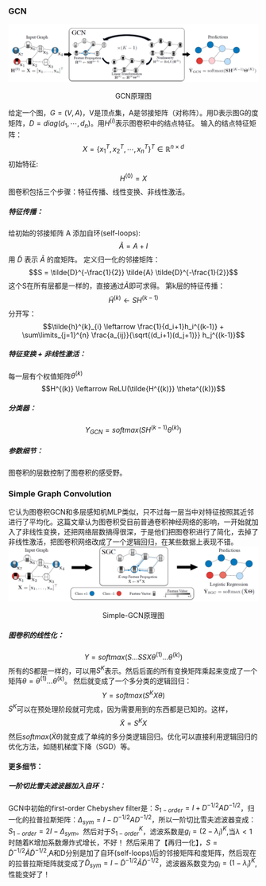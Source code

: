 ### GCN
![avatar](./src/pic/GCN-schematic.png)
<center>GCN原理图</center>

给定一个图，$G = (V, A)$，V是顶点集，A是邻接矩阵（对称阵）。用D表示图G的度矩阵，$D=diag(d_1,\cdots,d_n)$。用$H^{(i)}$表示图卷积中的结点特征。
输入的结点特征矩阵：
$$X = \{x_1^T,x_2^T,\cdots,x_n^T\}^T \in \mathbb{R}^{n \times d}$$
初始特征:$$H^{(0)} = X$$
图卷积包括三个步骤：特征传播、线性变换、非线性激活。
##### 特征传播：
给初始的邻接矩阵 A 添加自环(self-loops):
$$\tilde{A} = A + I$$ 用 $\tilde{D}$ 表示 $\tilde{A}$ 的度矩阵。
定义归一化的邻接矩阵：
$$S = \tilde{D}^{-\frac{1}{2}} \tilde{A} \tilde{D}^{-\frac{1}{2}}$$ 这个S在所有层都是一样的，直接通过$\tilde{A}$即可求得。
第k层的特征传播：
$$\tilde{H}^{(k)} \leftarrow SH^{(k-1)}$$
分开写：
$$\tilde{h}^{k}_{i} \leftarrow \frac{1}{d_i+1}h_i^{(k-1)} + \sum\limits_{j=1}^{n} \frac{a_{ij}}{\sqrt{(d_i+1)(d_j+1)}} h_j^{(k-1)}$$
##### 特征变换 + 非线性激活：
每一层有个权值矩阵$\theta^{(k)}$
$$H^{(k)} \leftarrow ReLU(\tilde{H^{(k)}} \theta^{(k)})$$
##### 分类器：
$$Y_{GCN} = softmax(SH^{(k-1)} \theta^{(k)})$$
##### 参数细节：
图卷积的层数控制了图卷积的感受野。

### Simple Graph Convolution
它认为图卷积GCN和多层感知机MLP类似，只不过每一层当中对特征按照其近邻进行了平均化。这篇文章认为图卷积受目前普通卷积神经网络的影响，一开始就加入了非线性变换，还把网络层数搞得很深，于是他们把图卷积进行了简化，去掉了非线性激活，把图卷积网络改成了一个逻辑回归，在某些数据上表现不错。
![avatar](./src/pic/Simple-GCN-schematic.png)
<center>Simple-GCN原理图</center>

##### 图卷积的线性化：
$$Y = softmax(S\dots SSX \theta^{(1)}\dots \theta^{(k)})$$ 所有的S都是一样的，可以用$S^K$表示。然后后面的所有变换矩阵乘起来变成了一个矩阵$\theta = \theta^{(1)}\dots \theta^{(k)}$。
然后就变成了一个多分类的逻辑回归：
$$Y = softmax(S^K X \theta)$$
$S^K$可以在预处理阶段就可完成，因为需要用到的东西都是已知的。这样，
$$\tilde{X} = S^K X$$ 然后$softmax(\tilde{X} \theta)$就变成了单纯的多分类逻辑回归。优化可以直接利用逻辑回归的优化方法，如随机梯度下降（SGD）等。

#### 更多细节：
##### 一阶切比雪夫滤波器加入自环：
GCN中初始的first-order Chebyshev filter是：$S_{1-order} = I + D^{-1/2}AD^{-1/2}$，归一化的拉普拉斯矩阵：$\Delta_{sym} = I - D^{-1/2}AD^{-1/2}$，所以一阶切比雪夫滤波器变成：$S_{1-order} = 2I - \Delta_{sym}$。然后对于$S^K_{1-order}$，滤波系数是$g_i = (2 - \lambda_i)^K$,当$\lambda < 1$时随着K增加系数爆炸式增长，不好！
然后采用了【再归一化】，$S = \tilde{D}^{-1/2}\tilde{A}\tilde{D}^{-1/2}$,A和D分别是加了自环(self-loops)后的邻接矩阵和度矩阵，然后现在的拉普拉斯矩阵就变成了$\tilde{D}_{sym} = I - \tilde{D}^{-1/2}\tilde{A}\tilde{D}^{-1/2}$，滤波器系数变为$g_i = (1 - \tilde{\lambda}_i)^K$,性能变好了！


